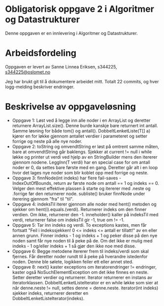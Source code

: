 # Obligatorisk oppgave 2 i Algoritmer og Datastrukturer

Denne oppgaven er en innlevering i Algoritmer og Datastrukturer. 

# Arbeidsfordeling

Oppgaven er levert av Sanne Linnea Eriksen, s344225, s344225@oslomet.no

Jeg har brukt git til å dokumentere arbeidet mitt. Totalt 22 commits, og hver logg-melding beskriver endringer. 

# Beskrivelse av oppgaveløsning 

* Oppgave 1: Løst ved å legge inn alle noder i en ArrayList og deretter returnere ArrayList.size(). Denne burde kanskje bare returnert int antall. 
Samme løsning for både tom() og antall(). DobbeltLenketListe(T[] a) kjører en for løkke gjennom antallet verdier i parameteret og setter forrige og neste på alle nye noder.
* Oppgave 2: toString og omvendtString er løst på omtrent samme måten, bare at omvendtString går baklengs. Sjekker at current != null i while løkke og printer ut verdi ved hjelp av en StringBuilder mens den itererer gjennom nodene.
LeggInn(T verdi) har en special case for om antall noder er 0, da settes bare første med en gang. Deretter går alt i en loop hvor det lages nye noder som blir koblet opp med forrige og neste.
* Oppgave 3: finnNode(int indeks) har flere fail-saves - IndexOutOfBounds, return av første node om antall == 1 og indeks == 0.
Velger den mest effektive plassen å starte og itererer med .neste og .forrige før den returnerer node. subliste() bruker finnNode under iterering gjennom "fra" til "til".
* Oppgave 4: indeksTil iterer gjennom alle noder med hent() metoden og sjekker om hent(i).equals.(verdi). Returnerer indeks om den finner verdien.
Om ikke, returnerer den -1. inneholder() kaller på indeksTil med verdi, returnerer false om indeksTil gir -1, true om != -1.
* Oppgave 5: Tar inn indeks og verdi. To exceptions kastes, men får fortsatt "Feil i indekssjekken! 0 <= indeks <= antall er tillatt!" av en eller annen grunn.
Finner indeks - 1 og indeks + 1 og peker disse på den nye noden samt får nye noden til å peke på de. Om det ikke er mulig med indeks - 1 og/eller indeks + 1 så gjør den ikke noe med disse.
* Oppgave 6: Begge metodene itererer frem til indeks/verdi som skal fjernes. Får deretter noder rundt til å peke på hverandre istedenfor noden. Denne ble sølete, logikken feiler ett eller annet sted.
* Oppgave 8: next() kaster exceptions om iteratorendringer != endringer, kaster også NoSuchElementException om det ikke finnes en neste.
Setter deretter verdier og returnerer. Iterator returnerer en instans av iteratorklassen. DobbeltLenketListeIterator er en while løkke som sier at når denne.neste != null, settes denne = denne.neste. 
iterator(int indeks) sjekker indeks, returnerer deretter en DobbeltLenketListeIterator(indeks).